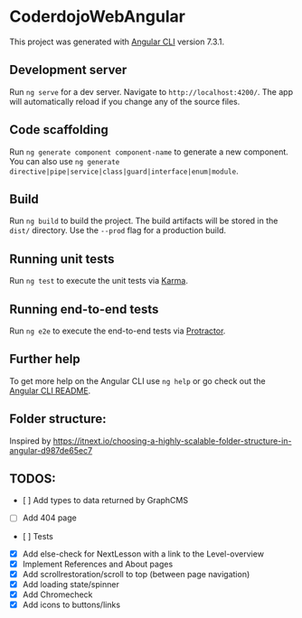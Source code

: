 # CoderdojoWebAngular

This project was generated with [Angular CLI](https://github.com/angular/angular-cli) version 7.3.1.

## Development server

Run `ng serve` for a dev server. Navigate to `http://localhost:4200/`. The app will automatically reload if you change any of the source files.

## Code scaffolding

Run `ng generate component component-name` to generate a new component. You can also use `ng generate directive|pipe|service|class|guard|interface|enum|module`.

## Build

Run `ng build` to build the project. The build artifacts will be stored in the `dist/` directory. Use the `--prod` flag for a production build.

## Running unit tests

Run `ng test` to execute the unit tests via [Karma](https://karma-runner.github.io).

## Running end-to-end tests

Run `ng e2e` to execute the end-to-end tests via [Protractor](http://www.protractortest.org/).

## Further help

To get more help on the Angular CLI use `ng help` or go check out the [Angular CLI README](https://github.com/angular/angular-cli/blob/master/README.md).

## Folder structure:

Inspired by https://itnext.io/choosing-a-highly-scalable-folder-structure-in-angular-d987de65ec7

## TODOS:

- [ ] Add types to data returned by GraphCMS
- [ ] Add 404 page
- [ ] Tests
- [x] Add else-check for NextLesson with a link to the Level-overview
- [x] Implement References and About pages
- [x] Add scrollrestoration/scroll to top (between page navigation)
- [x] Add loading state/spinner
- [x] Add Chromecheck
- [x] Add icons to buttons/links
